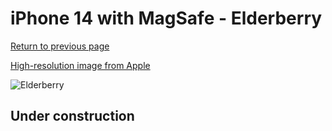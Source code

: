# iPhone 14 with MagSafe - Elderberry

[Return to previous page](/iphone_14)

[High-resolution image from Apple](https://store.storeimages.cdn-apple.com/8756/as-images.apple.com/is/MPT03?wid=4500&hei=4500&fmt=png)

<div style="width: 500px"><img src="/almost_uncompressed/MPT03.webp" alt="Elderberry"></div>

## Under construction
